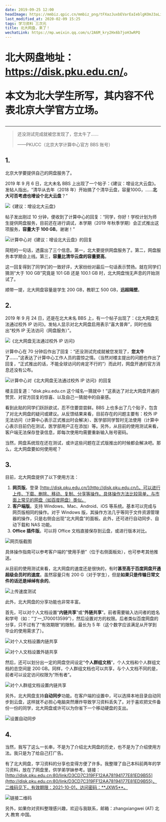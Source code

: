 ```yaml
---
date: 2019-09-25 12:00
headImage: https://mmbiz.qpic.cn/mmbiz_png/tFXazJuxbEVarEaIeblgKOmJ3aLicCCBXWOViaYR57UwlDc9pWVicyoK92Ur6p30uBvNhsYCd3bExt0dQERpXPPeQ/0
last_modified_at: 2020-02-09 15:25
tags: 学习资料 三次元
title: 北大网盘，来了！
wechatLink: https://mp.weixin.qq.com/s/2A6M_kry2Hx6b7joH3wRPQ
---
```

<div style="font-size: 2rem; font-weight: bold; color: var(--color-warm-dark);">
<p>北大网盘地址：<a href="https://disk.pku.edu.cn/">https://disk.pku.edu.cn/</a>。</p>
<p>本文为北大学生所写，其内容不代表北京大学官方立场。</p>
</div>

----

> 还没测试完成就被您发现了，您太牛了……
>
> ——PKUCC（北京大学计算中心官方 BBS 账号）

## 1.
北京大学要提供自己的网盘服务了。

2019 年 9 月 6 日，北大未名 BBS 上出现了一个帖子：《建议：增设北大云盘》。发帖人指出，“清华从去年（2018 年）开始搞了个清华云盘，容量100G，……**北大可否考虑也增设个北大云盘**？”

![《建议：增设北大云盘》](https://s2.ax1x.com/2019/09/25/uelB8g.png)

帖子发出刚过 10 分钟，便收到了计算中心的回复：“同学，你好！学校计划为师生提供网盘服务，目前还在进行调试，本学期（2019 年秋季学期）会正式推出这项服务，**容量大于 100 GB**。谢谢！”

![计算中心对《建议：增设北大云盘》的回复](https://s2.ax1x.com/2019/09/25/uel0PS.png)

简短的一句话，透露出了三个信息。第一，北大要提供网盘服务了。第二，网盘服务本学期会上线。第三，**容量比清华云盘的容量要高**。

这一回复得到了同学们的一致好评，大家纷纷对最后一句话表示赞扬。就在同学们猜测“大于 100 GB”究竟是 101 GB 还是 100.1 GB 时，北大网盘悄无声息的开始测试了。

顺带一提，北大网盘容量是学生 200 GB，教职工 500 GB，**远超隔壁**。

## 2.
2019 年 9 月 24 日，还是在北大未名 BBS 上，有一个帖子出现了：《北大网盘无法通过校外 IP 访问》。发帖人显示对北大网盘启用表示“喜大普奔”，同时也指出“校外 IP 无法访问（网盘服务）”。

![《北大网盘无法通过校外 IP 访问》](https://s2.ax1x.com/2019/09/25/ueld58.png)

计算中心在 70 分钟后作出了回复：“还没测试完成就被您发现了，**您太牛了……**”这表达了计算中心工作人员的震惊之情。（当然对楼主提出的问题也作出了回复，“正式推出的话，不能全球访问的肯定不行的”）而此时，网盘开通的官方消息还没有公布。

![计算中心对《北大网盘无法通过校外 IP 访问》的回复](https://s2.ax1x.com/2019/09/25/uelaUf.png)

楼主回复道：“disk.pku.edu.cn 这个域名一猜就中！”这表达了对北大网盘开通的赞赏、对官方回复的惊喜、以及自己一猜就中的自豪感。

看到此贴的同学们跃跃欲试，忍不住要尝尝鲜。BBS 上也多出了几个贴子，包含了对北大网盘的疑问或建议。从反馈结果来看，目前存在的问题主要有：校外 IP 无法访问（计算中心表示正式推出时会解决）、医学部同学暂时无法使用（计算中心表示目前仍在测试，医学部用户正在添加）等。另外，从目前的使用测试来看，客户端无法保存登录信息，即每次使用均需要重新输入账号密码。

当然，网盘系统现在还在测试，或许这些问题在正式版推出的时候都会解决吧。那么，北大网盘要如何使用呢？

## 3.
目前，北大网盘提供了以下使用方法：

1. **网页版**。登录 [http://disk.pku.edu.cn/](http://disk.pku.edu.cn/)。可以进行上传、下载、删除、移动、复制、分享等操作。具体操作方法比较简单，与市面上常见的网盘（如百度网盘）类似。
2. **客户端版**。支持 Windows、Mac、Android、iOS 等系统。基本可以完成与网页版相同的操作。对于 Windows 版，其操作方法几乎等同于文件资源管理器的操作，只是右侧会出现“北大网盘”的面板。此外，还可进行自动同步、自动下载和 NAS 功能。
3. **Office 插件版**。可以将 Office 文档直接保存到云盘，或进行版本对比。

![网页版截图](https://s2.ax1x.com/2019/09/25/ue3O3D.png)

具体操作指南可以参考客户端的“使用手册”（位于右侧面板处），也可参考其他推送。

从目前的使用测试来看，北大网盘的速度还是很快的，有时**甚至高于百度网盘开通超级会员时的速度**。虽然容量只有 200 G（对于学生），但是**如果只是传输日常文件的话还是绰绰有余的**。

![上传速度测试](https://s2.ax1x.com/2019/09/25/uelUVP.png)

此外，北大网盘的分享功能也非常丰富。

首先，可以对个人文档设置“**内链共享**”或“**外链共享**”。前者需要输入访问者的姓名和学号（如：“丁一_1700013599”），然后设置对方的权限。后者类似百度网盘的分享，只不过有了“有效期限”的限制，最长为 5 年（这个数字应该满足从开学到毕业的使用需求了）。

![对个人文档设置内链共享](https://s2.ax1x.com/2019/09/25/ue3L9O.png)

![对个人文档设置外链共享](https://s2.ax1x.com/2019/09/25/ue3b4K.png)

然后，还可以划分出一定的网盘空间设定“**个人群组文档**”，个人文档和个人群组文档的总空间是 200 GB。同样，个人群组文档也可以共享，与个人文档不同的是，前者可以设定访问权限为“所有者”。

![对个人群组文档设置内链共享](https://s2.ax1x.com/2019/09/25/ue3HN6.png)

另外，北大网盘支持**自动同步**功能。在客户端的设置中，可以选择本地目录自动同步到云盘，这样就不必担心电脑突然爆炸导致学习资料丢失了。对于喜欢把文件备份一份的同学，北大网盘或许可以为你省下一个移动硬盘的支出。

![设置自动同步](https://s2.ax1x.com/2019/09/25/ue37Ax.png)

## 4.
当然，我写了这么一长串，不是为了介绍北大网盘的历史，也不是为了介绍使用方法。我只是为了给自己打广告。

有了北大网盘，学习资料的分享也变得方便了许多。我整理了自己本科前两年的学习资料，放在了网盘里，供学弟学妹参考。链接：[http://disk.pku.edu.cn:80/link/D3CD7C319FF12AA78194177E81ED9B55](http://disk.pku.edu.cn:80/link/D3CD7C319FF12AA78194177E81ED9B55)，二维码见下，有效期限：2021-10-01，访问密码：**JXW5**。

![链接二维码](https://s2.ax1x.com/2019/09/25/ue8jiV.png)

另外，如果你对资料整理感兴趣，欢迎与我联系，邮箱：zhangxiangwei (AT) 北大.教育.中国。